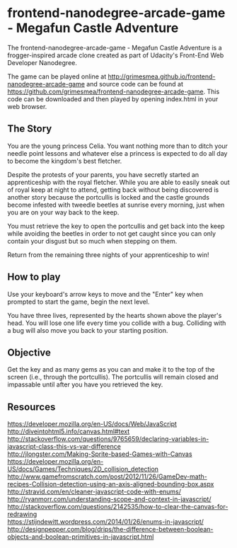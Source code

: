 frontend-nanodegree-arcade-game - Megafun Castle Adventure
==========================================================

The frontend-nanodegree-arcade-game - Megafun Castle Adventure is a
frogger-inspired arcade clone created as part of Udacity's Front-End Web
Developer Nanodegree.

The game can be played online at http://grimesmea.github.io/frontend-nanodegree-arcade-game
and source code can be found at https://github.com/grimesmea/frontend-nanodegree-arcade-game.
This code can be downloaded and then played by opening index.html in
your web browser.

The Story
---------
You are the young princess Celia. You want nothing more than to ditch your
needle point lessons and whatever else a princess is expected to do all day
to become the kingdom's best fletcher.

Despite the protests of your parents, you have secretly started an
apprenticeship with the royal fletcher. While you are able to easily sneak out of
royal keep at night to attend, getting back without being discovered is another
story because the portcullis is locked and the castle grounds become infested
with tweedle beetles at sunrise every morning, just when you are on your way
back to the keep.

You must retrieve the key to open the portcullis and get back into the keep
while avoiding the beetles in order to not get caught since you can only contain
your disgust but so much when stepping on them.

Return from the remaining three nights of your apprenticeship to win!

How to play
-----------
Use your keyboard's arrow keys to move and the "Enter" key when prompted to
start the game, begin the next level.

You have three lives, represented by the hearts shown above the player's head.
You will lose one life every time you collide with a bug. Colliding with a bug
will also move you back to your starting position.

Objective
---------
Get the key and as many gems as you can and make it to the top of
the screen (i.e., through the portcullis). The portcullis will remain closed
and impassable until after you have you retrieved the key.

Resources
---------
https://developer.mozilla.org/en-US/docs/Web/JavaScript  
http://diveintohtml5.info/canvas.html#text  
http://stackoverflow.com/questions/9765659/declaring-variables-in-javascript-class-this-vs-var-difference  
http://jlongster.com/Making-Sprite-based-Games-with-Canvas  
https://developer.mozilla.org/en-US/docs/Games/Techniques/2D_collision_detection  
http://www.gamefromscratch.com/post/2012/11/26/GameDev-math-recipes-Collision-detection-using-an-axis-aligned-bounding-box.aspx  
http://stravid.com/en/cleaner-javascript-code-with-enums/  
http://ryanmorr.com/understanding-scope-and-context-in-javascript/  
http://stackoverflow.com/questions/2142535/how-to-clear-the-canvas-for-redrawing  
https://stijndewitt.wordpress.com/2014/01/26/enums-in-javascript/  
http://designpepper.com/blog/drips/the-difference-between-boolean-objects-and-boolean-primitives-in-javascript.html  

